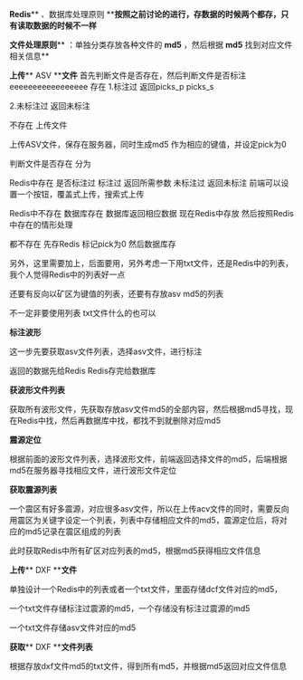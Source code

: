 **Redis**** 、数据库处理原则 ****按照之前讨论的进行，存数据的时候两个都存，只有读取数据的时候不一样**

**文件处理原则**** ：单独分类存放各种文件的 ****md5**** ，然后根据 ****md5**** 找到对应文件相关信息**

**上传**** ASV ****文件** 首先判断文件是否存在，然后判断文件是否标注
eeeeeeeeeeeeeeeee
存在 1.标注过 返回picks\_p picks\_s

2.未标注过 返回未标注

不存在 上传文件

上传ASV文件，保存在服务器，同时生成md5 作为相应的键值，并设定pick为0

判断文件是否存在 分为

Redis中存在 是否标注过 标注过 返回所需参数 未标注过 返回未标注 前端可以设置一个按钮，覆盖式上传，搜索式上传

Redis中不存在 数据库存在 数据库返回相应数据 现在Redis中存放 然后按照Redis中存在的情形处理

都不存在 先存Redis 标记pick为0 然后数据库存

另外，这里需要加上，后面要用，另外考虑一下用txt文件，还是Redis中的列表，我个人觉得Redis中的列表好一点

还要有反向以矿区为键值的列表，还要有存放asv md5的列表

不一定非要使用列表 txt文件什么的也可以

**标注波形**

这一步先要获取asv文件列表，选择asv文件，进行标注

返回的数据先给Redis Redis存完给数据库

**获波形文件列表**

获取所有波形文件，先获取存放asv文件md5的全部内容，然后根据md5寻找，现在Redis中找，然后再数据库中找，都找不到就删除对应md5

**震源定位**

根据前面的波形文件列表，选择波形文件，前端返回选择文件的md5，后端根据md5在服务器寻找相应文件，进行波形文件定位

**获取震源列表**

一个震区有好多震源，对应很多asv文件，所以在上传acv文件的同时，需要反向用震区为关键字设定一个列表，列表中存储相应文件的md5，震源定位后，将对应的md5记录在震区组成的列表

此时获取Redis中所有矿区对应列表的md5，根据md5获得相应文件信息

**上传**** DXF ****文件**

单独设计一个Redis中的列表或者一个txt文件，里面存储dcf文件对应的md5，

一个txt文件存储标注过震源的md5，一个存储没有标注过震源的md5

一个txt文件存储asv文件对应的md5

**获取**** DXF ****文件列表**

根据存放dxf文件md5的txt文件，得到所有md5，并根据md5返回对应文件信息

